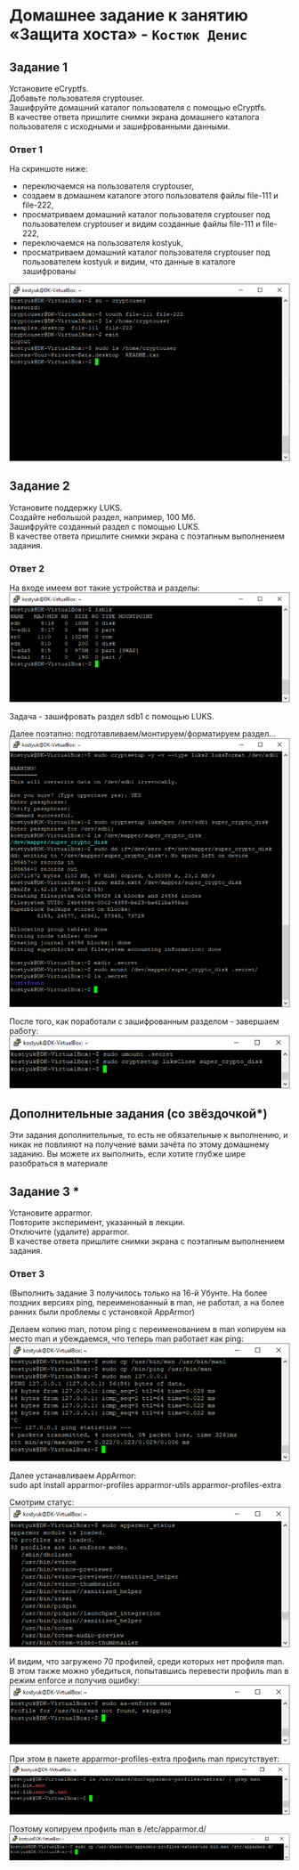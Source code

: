 # Домашнее задание к занятию «Защита хоста» - `Костюк Денис`

## Задание 1
Установите eCryptfs.  
Добавьте пользователя cryptouser.  
Зашифруйте домашний каталог пользователя с помощью eCryptfs.  
В качестве ответа пришлите снимки экрана домашнего каталога пользователя с исходными и зашифрованными данными.  

### Ответ 1
На скриншоте ниже: 
- переключаемся на пользователя cryptouser,  
- создаем в домашнем каталоге этого пользователя файлы file-111 и file-222,  
- просматриваем домашний каталог пользователя cryptouser под пользователем cryptouser и видим созданные файлы file-111 и file-222,  
- переключаемся на пользователя kostyuk,  
- просматриваем домашний каталог пользователя cryptouser под пользователем kostyuk и видим, что данные в каталоге зашифрованы  

![image](https://github.com/denniskostyuk/hostprotection/blob/main/task-1.png)

## Задание 2
Установите поддержку LUKS.  
Создайте небольшой раздел, например, 100 Мб.  
Зашифруйте созданный раздел с помощью LUKS.  
В качестве ответа пришлите снимки экрана с поэтапным выполнением задания.  

### Ответ 2

На входе имеем вот такие устройства и разделы:  
![image](https://github.com/denniskostyuk/hostprotection/blob/main/task-21.png)

Задача - зашифровать раздел sdb1 с помощью LUKS.  

Далее поэтапно: подготавливаем/монтируем/форматируем раздел...  
![image](https://github.com/denniskostyuk/hostprotection/blob/main/task-22.png)

После того, как поработали с зашифрованным разделом - завершаем работу:
![image](https://github.com/denniskostyuk/hostprotection/blob/main/task-23.png)

## Дополнительные задания (со звёздочкой*)
Эти задания дополнительные, то есть не обязательные к выполнению, и никак не повлияют на получение вами зачёта по этому домашнему заданию. Вы можете их выполнить, если хотите глубже шире разобраться в материале  

## Задание 3 *
Установите apparmor.  
Повторите эксперимент, указанный в лекции.  
Отключите (удалите) apparmor.  
В качестве ответа пришлите снимки экрана с поэтапным выполнением задания.  

### Ответ 3
(Выполнить задание 3 получилось только на 16-й Убунте. На более поздних версиях ping, переименованный в man, не работал, а на более ранних были проблемы с установкой AppArmor)  

Делаем копию man, потом ping с переименованием в man копируем на место man и убеждаемся, что теперь man работает как ping:  
![image](https://github.com/denniskostyuk/hostprotection/blob/main/task-31.png)

Далее устанавливаем AppArmor:  
sudo apt install apparmor-profiles apparmor-utils apparmor-profiles-extra  

Смотрим статус:  
![image](https://github.com/denniskostyuk/hostprotection/blob/main/task-32.png)  

И видим, что загружено 70 профилей, среди которых нет профиля man.  
В этом также можно убедиться, попытавшись перевести профиль man в режим enforce и получив ошибку:  
![image](https://github.com/denniskostyuk/hostprotection/blob/main/task-33.png)   

При этом в пакете apparmor-profiles-extra профиль man присутствует:  
![image](https://github.com/denniskostyuk/hostprotection/blob/main/task-34.png)  

Поэтому копируем профиль man в /etc/apparmor.d/  
![image](https://github.com/denniskostyuk/hostprotection/blob/main/task-35.png)   
